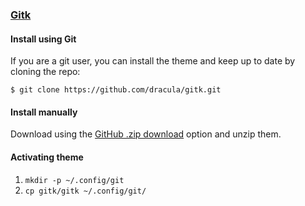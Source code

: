 ### [Gitk](https://git-scm.com/docs/gitk)

#### Install using Git

If you are a git user, you can install the theme and keep up to date by cloning the repo:

    $ git clone https://github.com/dracula/gitk.git

#### Install manually

Download using the [GitHub .zip download](https://github.com/dracula/gitk/archive/master.zip) option and unzip them.

#### Activating theme

1.  `mkdir -p ~/.config/git`
2.  `cp gitk/gitk ~/.config/git/`
